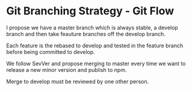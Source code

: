 # Git Branching Strategy - Git Flow

I propose we have a master branch which is always stable, a develop branch and then take feauture branches off the develop branch.

Each feature is the rebased to develop and tested in the feature branch before being committed to develop.

We follow SevVer and propose merging to master every time we want to release a new minor version and publish to npm.

Merge to develop must be reviewed by one other person.